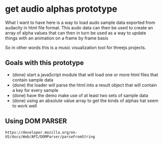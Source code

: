 # get audio alphas prototype

What I want to have here is a way to load audo sample data exported from audacity in html file format. This audo data can then be used to create an array of alpha values that can then in turn be used as a way to update things with an animation on a frame by frame basis

So in other words this is a music visualization tool for threejs projects.

## Goals with this prototype

* (done) start a javaScript module that will load one or more html files that contain sample data
* (done) the loader will parse the html into a result object that will contain a key for every sample
* (done) have the demo make use of at least two sets of sample data
* (done) using an absolute value array to get the kinds of alphas hat seem to work well

## Using DOM PARSER

```
https://developer.mozilla.org/en-US/docs/Web/API/DOMParser/parseFromString
```
